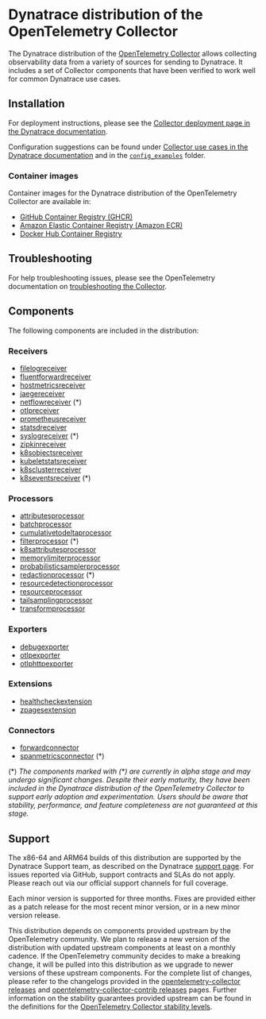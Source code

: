 # Dynatrace distribution of the OpenTelemetry Collector

The Dynatrace distribution of the [OpenTelemetry Collector] allows collecting observability data from a
variety of sources for sending to Dynatrace. It includes a set of Collector
components that have been verified to work well for common Dynatrace use cases.

[OpenTelemetry Collector]: https://github.com/open-telemetry/opentelemetry-collector

## Installation

For deployment instructions, please see the [Collector deployment page in the Dynatrace documentation].

Configuration suggestions can be found under [Collector use cases in the Dynatrace documentation] and in the [`config_examples`] folder.

[Collector deployment page in the Dynatrace documentation]: https://docs.dynatrace.com/docs/shortlink/otel-collector-deploy
[Collector use cases in the Dynatrace documentation]: https://docs.dynatrace.com/docs/ingest-from/opentelemetry/collector/use-cases
[`config_examples`]: ./config_examples/README.md

### Container images

Container images for the Dynatrace distribution of the OpenTelemetry Collector are available in:

- [GitHub Container Registry (GHCR)](https://github.com/Dynatrace/dynatrace-otel-collector/pkgs/container/dynatrace-otel-collector%2Fdynatrace-otel-collector)
- [Amazon Elastic Container Registry (Amazon ECR)](https://gallery.ecr.aws/dynatrace/dynatrace-otel-collector)
- [Docker Hub Container Registry](https://hub.docker.com/r/dynatrace/dynatrace-otel-collector)

## Troubleshooting

For help troubleshooting issues, please see the OpenTelemetry documentation on [troubleshooting the Collector].

[troubleshooting the Collector]: https://opentelemetry.io/docs/collector/troubleshooting/

## Components

The following components are included in the distribution:

### Receivers

* [filelogreceiver](https://github.com/open-telemetry/opentelemetry-collector-contrib/tree/main/receiver/filelogreceiver)
* [fluentforwardreceiver](https://github.com/open-telemetry/opentelemetry-collector-contrib/tree/main/receiver/fluentforwardreceiver)
* [hostmetricsreceiver](https://github.com/open-telemetry/opentelemetry-collector-contrib/tree/main/receiver/hostmetricsreceiver)
* [jaegereceiver](https://github.com/open-telemetry/opentelemetry-collector-contrib/tree/main/receiver/jaegerreceiver)
* [netflowreceiver](https://github.com/open-telemetry/opentelemetry-collector-contrib/tree/main/receiver/netflowreceiver) (*)
* [otlpreceiver](https://github.com/open-telemetry/opentelemetry-collector/tree/main/receiver/otlpreceiver)
* [prometheusreceiver](https://github.com/open-telemetry/opentelemetry-collector-contrib/tree/main/receiver/prometheusreceiver)
* [statsdreceiver](https://github.com/open-telemetry/opentelemetry-collector-contrib/tree/main/receiver/statsdreceiver)
* [syslogreceiver](https://github.com/open-telemetry/opentelemetry-collector-contrib/tree/main/receiver/syslogreceiver) (*)
* [zipkinreceiver](https://github.com/open-telemetry/opentelemetry-collector-contrib/tree/main/receiver/zipkinreceiver)
* [k8sobjectsreceiver](https://github.com/open-telemetry/opentelemetry-collector-contrib/tree/main/receiver/k8sobjectsreceiver)
* [kubeletstatsreceiver](https://github.com/open-telemetry/opentelemetry-collector-contrib/tree/main/receiver/kubeletstatsreceiver)
* [k8sclusterreceiver](https://github.com/open-telemetry/opentelemetry-collector-contrib/tree/main/receiver/k8sclusterreceiver)
* [k8seventsreceiver](https://github.com/open-telemetry/opentelemetry-collector-contrib/tree/main/receiver/k8seventsreceiver) (*)

### Processors

* [attributesprocessor](https://github.com/open-telemetry/opentelemetry-collector-contrib/tree/main/processor/attributesprocessor)
* [batchprocessor](https://github.com/open-telemetry/opentelemetry-collector/tree/main/processor/batchprocessor)
* [cumulativetodeltaprocessor](https://github.com/open-telemetry/opentelemetry-collector-contrib/tree/main/processor/cumulativetodeltaprocessor)
* [filterprocessor](https://github.com/open-telemetry/opentelemetry-collector-contrib/tree/main/processor/filterprocessor) (*)
* [k8sattributesprocessor](https://github.com/open-telemetry/opentelemetry-collector-contrib/tree/main/processor/k8sattributesprocessor)
* [memorylimiterprocessor](https://github.com/open-telemetry/opentelemetry-collector/tree/main/processor/memorylimiterprocessor)
* [probabilisticsamplerprocessor](https://github.com/open-telemetry/opentelemetry-collector-contrib/tree/main/processor/probabilisticsamplerprocessor)
* [redactionprocessor](https://github.com/open-telemetry/opentelemetry-collector-contrib/tree/main/processor/redactionprocessor) (*)
* [resourcedetectionprocessor](https://github.com/open-telemetry/opentelemetry-collector-contrib/tree/main/processor/resourcedetectionprocessor)
* [resourceprocessor](https://github.com/open-telemetry/opentelemetry-collector-contrib/tree/main/processor/resourceprocessor)
* [tailsamplingprocessor](https://github.com/open-telemetry/opentelemetry-collector-contrib/tree/main/processor/tailsamplingprocessor)
* [transformprocessor](https://github.com/open-telemetry/opentelemetry-collector-contrib/tree/main/processor/transformprocessor)

### Exporters

* [debugexporter](https://github.com/open-telemetry/opentelemetry-collector/tree/main/exporter/debugexporter)
* [otlpexporter](https://github.com/open-telemetry/opentelemetry-collector/tree/main/exporter/otlpexporter)
* [otlphttpexporter](https://github.com/open-telemetry/opentelemetry-collector/tree/main/exporter/otlphttpexporter)

### Extensions

* [healthcheckextension](https://github.com/open-telemetry/opentelemetry-collector-contrib/tree/main/extension/healthcheckextension)
* [zpagesextension](https://github.com/open-telemetry/opentelemetry-collector/tree/main/extension/zpagesextension)

### Connectors

* [forwardconnector](https://github.com/open-telemetry/opentelemetry-collector/tree/main/connector/forwardconnector)
* [spanmetricsconnector](https://github.com/open-telemetry/opentelemetry-collector-contrib/tree/main/connector/spanmetricsconnector) (*)


(\*) *The components marked with (\*) are currently in alpha stage and may undergo significant changes. Despite their early maturity, they have been included in the Dynatrace distribution of the OpenTelemetry Collector to support early adoption and experimentation. Users should be aware that stability, performance, and feature completeness are not guaranteed at this stage.*

## Support

The x86-64 and ARM64 builds of this distribution are supported by the Dynatrace Support team, as described on the Dynatrace [support page].
For issues reported via GitHub, support contracts and SLAs do not apply.
Please reach out via our official support channels for full coverage.

Each minor version is supported for three months.
Fixes are provided either as a patch release for the most recent minor version, or in a new minor version release.

This distribution depends on components provided upstream by the OpenTelemetry community.
We plan to release a new version of the distribution with updated upstream components at least on a monthly cadence.
If the OpenTelemetry community decides to make a breaking change, it will be pulled into this distribution
as we upgrade to newer versions of these upstream components.
For the complete list of changes, please refer to the changelogs provided in the [opentelemetry-collector releases] and [opentelemetry-collector-contrib releases] pages.
Further information on the stability guarantees provided upstream can be found in the definitions for the [OpenTelemetry Collector stability levels].

[support page]: https://support.dynatrace.com/
[opentelemetry-collector releases]: https://github.com/open-telemetry/opentelemetry-collector/releases
[opentelemetry-collector-contrib releases]: https://github.com/open-telemetry/opentelemetry-collector-contrib/releases
[OpenTelemetry Collector stability levels]: https://github.com/open-telemetry/opentelemetry-collector#stability-levels
